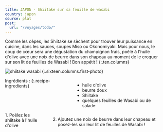 ```yaml
---
title: JAPON - Shiitake sur sa feuille de wasabi
country: japon
course: plat
post:
  url: "/voyages/todo/"
---
```


Comme les cèpes, les Shiitake se sèchent pour trouver leur puissance en cuisine, dans les sauces, soupes Miso ou Okonomiyaki. Mais pour nous, le coup de cœur sera une dégustation du champignon frais, poêlé à l'huile d'olive avec une noix de beurre dans son chapeau au moment de le croquer sur son lit de feuilles de Wasabi ! Bon appétit !
{:.ten.columns}

<!--fin extrait-->

![shiitake wasabi](https://lh3.googleusercontent.com/68PGJ53VtqFVc6-Ylau9dXP1FYlT2XbVoZfa09S0ffV_VU3AA0idY5iOEQcJg9slHYW3McSEPwTLdZQ3JcR4KkyciPJnHKJw0lejP5yxcnzDaUMPAU30jXxLlkj7UFJ1KE1vV_pyJmHe0uC-hm3EXUdgbaYk8EC-X0CIRozReHAyuZDOtriehJdlffNAOrF12cW5eQf1hFC2CkJN1SO09kMO75ZJA-OWGC3vduUE8A84xroOgTFaSSTh2Tbqapq_SyVX222RHO5HN8qOm0I-ENWw0mHxYWCA3isdgD2vHLive0oijKrfqJxe0JwoUGjHKB9oipBcxr4jOCTFN1hxh9sU6bzkeFOTWeOSTt_FNHSW7e_FbthL0h3K9_TjZuJa2_UQFLST43IwKdw_B4pTxWtnip3-3IxrHHa1mw282n2UZRvFeKAQxe0LjAN7NuG8Gg7hcqnGOPgwWa4x2UeY_CLo1Egp3n7Z4P10Nax6Bj5hoMnDld57ouBBjiOi6eWNRYjuC_279tuCJbvAx5PMqJD7xmVbdj3mAQ2oe1diDK3VKxCRyWtQXk8YRGNTCI941dj6O6ndqbjiJxraIYiQm0uWaeL79FdpSJZja8VIc1_KSN9tKtGv_PJ-y4-I4cKT0ktZLH4jTU4bJEOS0kfgPi19xp8ZAEj-oJRwb_D7rK-MIl1tLFgTpYHUb4Y8IKwkilzo_tX3YTHBNECqUgvuoWbhBldEzg3onWUWr6O50rork9Ee=w900)
{:.sixteen.columns.first-photo}

<div class="four columns" markdown="1">
Ingrédients :
{:.recipe-ingredients}

- huile d'olive
- beurre doux
- Shiitake
- quelques feuilles de Wasabi ou de salade
</div>

<div class="ten columns" markdown="1">
1. Poêlez les shiitake à l'huile d'olive

2. Ajoutez une noix de beurre dans leur chapeau et posez-les sur leur lit de feuilles de Wasabi !
</div>
